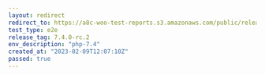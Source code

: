 ```yaml
---
layout: redirect
redirect_to: https://a8c-woo-test-reports.s3.amazonaws.com/public/release/7.4.0-rc.2/php-7.4/e2e/index.html
test_type: e2e
release_tag: 7.4.0-rc.2
env_description: "php-7.4"
created_at: "2023-02-09T12:07:10Z"
passed: true
---
```

